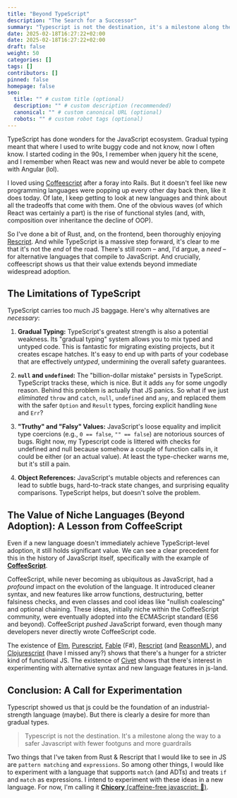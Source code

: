```yaml
---
title: "Beyond TypeScript"
description: "The Search for a Successor"
summary: "Typescript is not the destination, it's a milestone along the way to a safer Javascript with fewer footguns and more guardrails."
date: 2025-02-18T16:27:22+02:00
date: 2025-02-18T16:27:22+02:00
draft: false
weight: 50
categories: []
tags: []
contributors: []
pinned: false
homepage: false
seo:
  title: "" # custom title (optional)
  description: "" # custom description (recommended)
  canonical: "" # custom canonical URL (optional)
  robots: "" # custom robot tags (optional)
---
```


TypeScript has done wonders for the JavaScript ecosystem. Gradual typing meant that where I used to write buggy code and not know, now I often know. I started coding in the 90s, I remember when jquery hit the scene, and I remember when React was new and would never be able to compete with Angular (lol).

I loved using [Coffeescript](https://coffeescript.org/) after a foray into Rails. But it doesn't feel like new programming languages were popping up every other day back then, like it does today. Of late, I keep getting to look at new languages and think about all the tradeoffs that come with them. One of the obvious waves (of which React was certainly a part) is the rise of functional styles (and, with, composition over inheritance the decline of OOP).

So I've done a bit of Rust, and, on the frontend, been thoroughly enjoying [Rescript](https://rescript-lang.org/). And while TypeScript is a massive step forward, it's clear to me that it's not the _end_ of the road. There's still room – and, I'd argue, a _need_ – for alternative languages that compile to JavaScript. And crucially, coffeescript shows us that their value extends beyond immediate widespread adoption.

## The Limitations of TypeScript

TypeScript carries too much JS baggage. Here's why alternatives are _necessary_:

1.  **Gradual Typing:** TypeScript's greatest strength is also a potential weakness. Its "gradual typing" system allows you to mix typed and untyped code. This is fantastic for migrating existing projects, but it creates escape hatches. It's easy to end up with parts of your codebase that are effectively _untyped_, undermining the overall safety guarantees.

2.  **`null` and `undefined`:** The "billion-dollar mistake" persists in TypeScript. TypeScript tracks these, which is nice. But it adds `any` for some ungodly reason. Behind this problem is actually that JS panics. So what if we just _eliminated_ `throw` and `catch`, `null`, `undefined` and `any`, and replaced them with the safer `Option` and `Result` types, forcing explicit handling `None` and `Err`?

3.  **"Truthy" and "Falsy" Values:** JavaScript's loose equality and implicit type coercions (e.g., `0 == false`, `"" == false`) are notorious sources of bugs. Right now, my Typescript code is littered with checks for undefined and null because somehow a couple of function calls in, it could be either (or an actual value). At least the type-checker warns me, but it's still a pain.

4.  **Object References:** JavaScript's mutable objects and references can lead to subtle bugs, hard-to-track state changes, and surprising equality comparisons. TypeScript helps, but doesn't solve the problem.

## The Value of Niche Languages (Beyond Adoption): A Lesson from CoffeeScript

Even if a new language doesn't immediately achieve TypeScript-level adoption, it still holds significant value. We can see a clear precedent for this in the history of JavaScript itself, specifically with the example of [**CoffeeScript**](https://coffeescript.org/).

CoffeeScript, while never becoming as ubiquitous as JavaScript, had a _profound_ impact on the evolution of the language. It introduced cleaner syntax, and new features like arrow functions, destructuring, better falsiness checks, and even classes and cool ideas like "nullish coalescing" and optional chaining. These ideas, initially niche within the CoffeeScript community, were eventually adopted into the ECMAScript standard (ES6 and beyond). CoffeeScript _pushed_ JavaScript forward, even though many developers never directly wrote CoffeeScript code.

The existence of [Elm](https://elm-lang.org/), [Purescript](https://www.purescript.org/), [Fable](https://fable.io/) (F#), [Rescript](https://rescript-lang.org/) (and [ReasonML](https://reasonml.github.io/)), and [Clojurescript]() (have I missed any?) shows that there's a hunger for a stricter kind of functional JS. The existence of [Civet](https://civet.dev/) shows that there's interest in experimenting with alternative syntax and new language features in js-land.

## Conclusion: A Call for Experimentation

Typescript showed us that js could be the foundation of an industrial-strength language (maybe). But there is clearly a desire for more than gradual types.

> Typescript is not the destination. It's a milestone along the way to a safer Javascript with fewer footguns and more guardrails

Two things that I've taken from Rust & Rescript that I would like to see in JS are `pattern matching` and `expressions`. So among other things, I would like to experiment with a language that supports `match` (and ADTs) and treats `if` and `match` as expressions. I intend to experiment with these ideas in a new language. For now, I'm calling it [**Chicory** (caffeine-free javascript: 🐣)](https://github.com/chicory-lang/chicory).
